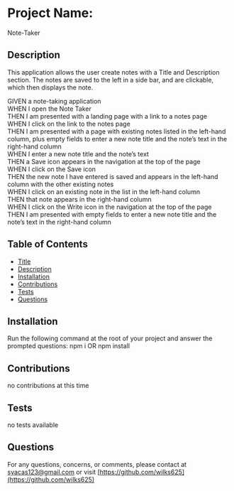 
# Project Name:
Note-Taker

## Description
This application allows the user create notes with a Title and Description section. The notes are saved to the left in a side bar, and are clickable, which then displays the note.

GIVEN a note-taking application  
WHEN I open the Note Taker  
THEN I am presented with a landing page with a link to a notes page  
WHEN I click on the link to the notes page  
THEN I am presented with a page with existing notes listed in the left-hand column, plus empty fields to enter a new note title and the note’s text in the right-hand column  
WHEN I enter a new note title and the note’s text  
THEN a Save icon appears in the navigation at the top of the page  
WHEN I click on the Save icon  
THEN the new note I have entered is saved and appears in the left-hand column with the other existing notes  
WHEN I click on an existing note in the list in the left-hand column  
THEN that note appears in the right-hand column  
WHEN I click on the Write icon in the navigation at the top of the page  
THEN I am presented with empty fields to enter a new note title and the note’s text in the right-hand column  

## Table of Contents
- [Title](#Project-Name)
- [Description](#Description)
- [Installation](#Installation)
- [Contributions](#Contributions)
- [Tests](#Tests)
- [Questions](#Questions)

## Installation 
Run the following command at the root of your project and answer the prompted questions:
npm i OR npm install

## Contributions
no contributions at this time

## Tests
no tests available

## Questions
For any questions, concerns, or comments, please contact at syacas123@gmail.com or visit [https://github.com/wilks625](https://github.com/wilks625)